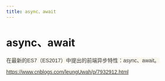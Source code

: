 ```yaml
---
title: async、await
---
```


# async、await

<p><span style="color: rgb(57, 57, 57); font-family: verdana, &quot;ms song&quot;, Arial, Helvetica, sans-serif; font-size: 14px; background-color: rgb(250, 247, 239);">在最新的ES7（ES2017）中提出的前端异步特性：async、await。</span></p><p><a href="https://www.cnblogs.com/leungUwah/p/7932912.html" target="_blank" textvalue="https://www.cnblogs.com/leungUwah/p/7932912.html" rel="noopener"><span style="color: rgb(57, 57, 57); font-family: verdana, &quot;ms song&quot;, Arial, Helvetica, sans-serif; font-size: 14px; background-color: rgb(250, 247, 239);">https://www.cnblogs.com/leungUwah/p/7932912.html</span></a><span style="color: rgb(57, 57, 57); font-family: verdana, &quot;ms song&quot;, Arial, Helvetica, sans-serif; font-size: 14px; background-color: rgb(250, 247, 239);"> </span></p><p><br/></p>


